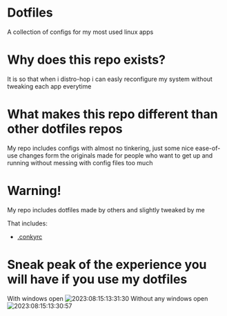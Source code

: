 # Dotfiles
A collection of configs for my most used linux apps

# Why does this repo exists?
It is so that when i distro-hop i can easly reconfigure my system without tweaking each app everytime

# What makes this repo different than other dotfiles repos
My repo includes configs with almost no tinkering, just some nice ease-of-use changes form the originals
made for people who want to get up and running without messing with config files too much

# Warning!
My repo includes dotfiles made by others and slightly tweaked by me

That includes:
- [.conkyrc](https://gitlab.com/dwt1/dotfiles/-/blob/master/.config/conky/bspwm/doom-one-01.conkyrc?ref_type=heads)


# Sneak peak of the experience you will have if you use my dotfiles
With windows open
![2023:08:15:13:31:30](https://github.com/Freyja335/Dotfiles/assets/92382538/62139647-025a-4b27-89df-91969ea23118)
Without any windows open
![2023:08:15:13:30:57](https://github.com/Freyja335/Dotfiles/assets/92382538/2010b729-6fc5-4d60-a3ff-77a1e33f4e29)
